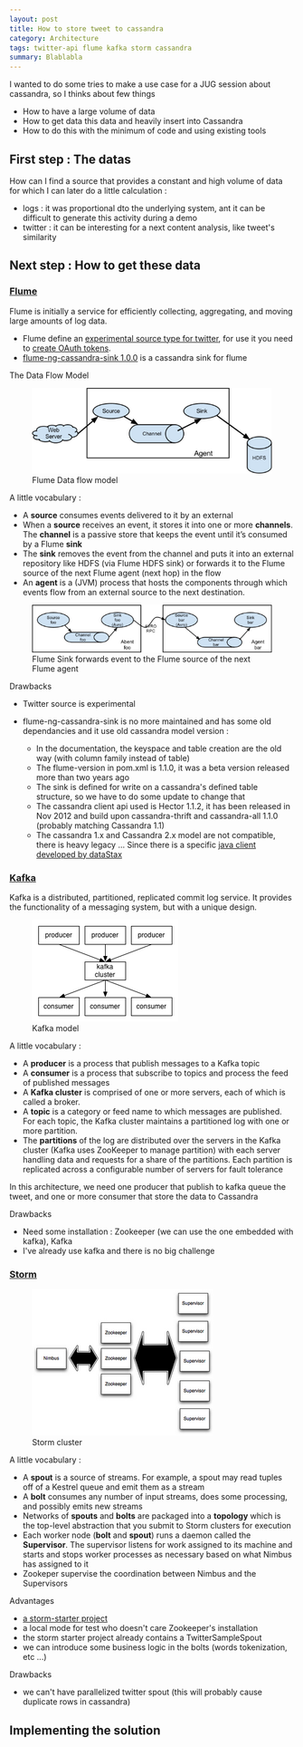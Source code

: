 ```yaml
---
layout: post
title: How to store tweet to cassandra
category: Architecture
tags: twitter-api flume kafka storm cassandra
summary: Blablabla
---
```


I wanted to do some tries to make a use case for a JUG session about cassandra, so I thinks about few things

- How to have a large volume of data
- How to get data this data and heavily insert into Cassandra
- How to do this with the minimum of code and using existing tools


## First step : The datas

How can I find a source that provides a constant and high volume of data for which I can later do a little calculation :

- logs : it was proportional dto the underlying system, ant it can be difficult to generate this activity during a demo
- twitter : it can be interesting for a next content analysis, like tweet's similarity

## Next step : How to get these data 

### [Flume](http://flume.apache.org/)

Flume is initially a service for efficiently collecting, aggregating, and moving large amounts of log data.
 
- Flume define an [experimental source type for twitter](http://flume.apache.org/FlumeUserGuide.html#twitter-1-firehose-source-experimental), for use it you need to [create OAuth tokens](https://dev.twitter.com/oauth/overview/application-owner-access-tokens).
- [flume-ng-cassandra-sink 1.0.0](https://github.com/btoddb/flume-ng-cassandra-sink) is a cassandra sink for flume

The Data Flow Model

<figure>
  <img src="/blog/assets/images/heavy-writing-to-cassandra/flume-model.png" />
  <figcaption>Flume Data flow model</figcaption>
</figure> 

A little vocabulary :

- A **source** consumes events delivered to it by an external
- When a **source** receives an event, it stores it into one or more **channels**. The **channel** is a passive store that keeps the event until it’s consumed by a Flume **sink**
- The **sink** removes the event from the channel and puts it into an external repository like HDFS (via Flume HDFS sink) or forwards it to the Flume source of the next Flume agent (next hop) in the flow
- An **agent** is a (JVM) process that hosts the components through which events flow from an external source to the next destination.

<figure>
  <img src="/blog/assets/images/heavy-writing-to-cassandra/flume-model-sink-to-source.png" />
  <figcaption>Flume Sink forwards event to the Flume source of the next Flume agent</figcaption>
</figure> 



Drawbacks 

- Twitter source is experimental
- flume-ng-cassandra-sink is no more maintained and has some old dependancies and it use old cassandra model version :

    - In the documentation, the keyspace and table creation are the old way (with column family instead of table)
    - The flume-version in pom.xml is 1.1.0, it was a beta version released more than two years ago
    - The sink is defined for write on a cassandra's defined table structure, so we have to do some update to change that
    - The cassandra client api used is Hector 1.1.2, it has been released in Nov 2012 and build upon cassandra-thrift and cassandra-all 1.1.0 (probably matching Cassandra 1.1) 
    - The cassandra 1.x and Cassandra 2.x model are not compatible, there is heavy legacy ... Since there is a specific [java client developed by dataStax](http://www.datastax.com/documentation/developer/java-driver/2.0/java-driver/whatsNew2.html)

### [Kafka](http://kafka.apache.org/)

Kafka is a distributed, partitioned, replicated commit log service. It provides the functionality of a messaging system, but with a unique design.

<figure>
  <img src="/blog/assets/images/heavy-writing-to-cassandra/kafka-model.png" />
  <figcaption>Kafka model</figcaption>
</figure>

A little vocabulary :

- A **producer** is a process that publish messages to a Kafka topic
- A **consumer** is a process that subscribe to topics and process the feed of published messages
- A **Kafka cluster** is comprised of one or more servers, each of which is called a broker.
- A **topic** is a category or feed name to which messages are published. For each topic, the Kafka cluster maintains a partitioned log with one or more partition.
- The **partitions** of the log are distributed over the servers in the Kafka cluster (Kafka uses ZooKeeper to manage partition) with each server handling data and requests for a share of the partitions. Each partition is replicated across a configurable number of servers for fault tolerance

In this architecture, we need one producer that publish to kafka queue the tweet, and one or more consumer that store the data to Cassandra

Drawbacks
- Need some installation : Zookeeper (we can use the one embedded with kafka), Kafka
- I've already use kafka and there is no big challenge


### [Storm](https://storm.apache.org/)

<figure>
  <img src="/blog/assets/images/heavy-writing-to-cassandra/storm-cluster.png" />
  <figcaption>Storm cluster</figcaption>
</figure>

A little vocabulary :

- A **spout** is a source of streams. For example, a spout may read tuples off of a Kestrel queue and emit them as a stream
- A **bolt** consumes any number of input streams, does some processing, and possibly emits new streams
- Networks of **spouts** and **bolts** are packaged into a **topology** which is the top-level abstraction that you submit to Storm clusters for execution
- Each worker node (**bolt** and **spout**) runs a daemon called the **Supervisor**. The supervisor listens for work assigned to its machine and starts and stops worker processes as necessary based on what Nimbus has assigned to it
- Zookeper supervise the coordination between Nimbus and the Supervisors

Advantages
- [a storm-starter project](https://github.com/apache/storm/tree/master/examples/storm-starter) 
- a local mode for test who doesn't care Zookeeper's installation
- the storm starter project already contains a TwitterSampleSpout
- we can introduce some business logic in the bolts (words tokenization, etc ...)

Drawbacks 
- we can't have parallelized twitter spout (this will probably cause duplicate rows in cassandra) 

## Implementing the solution



